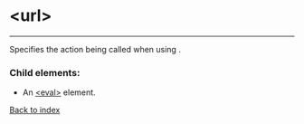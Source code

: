# \<url>

---

Specifies the action being called when using [<grid-action>](./grid-action.md).

### Child elements:
* An [\<eval>](./eval.md) element. 

[Back to index](./README.md)